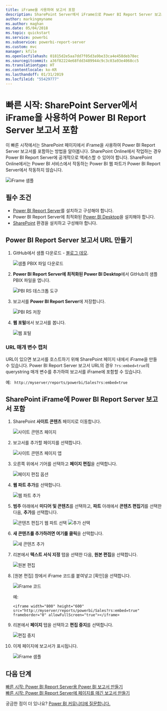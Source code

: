```yaml
---
title: iFrame을 사용하여 보고서 포함
description: SharePoint Server에서 iFrame으로 Power BI Report Server 보고서 포함
author: markingmyname
ms.author: maghan
ms.date: 05/04/2018
ms.topic: quickstart
ms.service: powerbi
ms.subservice: powerbi-report-server
ms.custom: mvc
manager: kfile
ms.openlocfilehash: 01815d2e5aa7dd7f05d3a9be33ca4e458deb78ec
ms.sourcegitcommit: a36f82224e68fdd3489944c9c3c03a93e4068cc5
ms.translationtype: HT
ms.contentlocale: ko-KR
ms.lasthandoff: 01/31/2019
ms.locfileid: "55429777"
---
```

# <a name="quickstart-embed-a-power-bi-report-server-report-using-an-iframe-in-sharepoint-server"></a>빠른 시작: SharePoint Server에서 iFrame을 사용하여 Power BI Report Server 보고서 포함

이 빠른 시작에서는 SharePoint 페이지에서 iFrame을 사용하여 Power BI Report Server 보고서를 포함하는 방법을 알아봅니다. SharePoint Online에서 작업하는 경우 Power BI Report Server에 공개적으로 액세스할 수 있어야 합니다. SharePoint Online에서는 Power BI 서비스에서 작동하는 Power BI 웹 파트가 Power BI Report Server에서 작동하지 않습니다. 

![iFrame 샘플](media/quickstart-embed/quickstart_embed_01.png)
## <a name="prerequisites"></a>필수 조건
* [Power BI Report Server](https://powerbi.microsoft.com/report-server/)를 설치하고 구성해야 합니다.
* Power BI Report Server에 최적화된 [Power BI Desktop](install-powerbi-desktop.md)을 설치해야 합니다.
* [SharePoint](https://docs.microsoft.com/sharepoint/install/install) 환경을 설치하고 구성해야 합니다.

## <a name="creating-the-power-bi-report-server-report-url"></a>Power BI Report Server 보고서 URL 만들기

1. GitHub에서 샘플 다운로드 - [블로그 데모](https://github.com/Microsoft/powerbi-desktop-samples).

    ![샘플 PBIX 파일 다운로드](media/quickstart-embed/quickstart_embed_14.png)

2. **Power BI Report Server에 최적화된 Power BI Desktop**에서 GitHub의 샘플 PBIX 파일을 엽니다.

    ![PBI RS 데스크톱 도구](media/quickstart-embed/quickstart_embed_02.png)

3. 보고서를 **Power BI Report Server**에 저장합니다. 

    ![PBI RS 저장](media/quickstart-embed/quickstart_embed_03.png)

4. **웹 포털**에서 보고서를 봅니다.

    ![웹 포털](media/quickstart-embed/quickstart_embed_04.png)

### <a name="capturing-the-url-parameter"></a>URL 매개 변수 캡처

URL이 있으면 보고서를 호스트하기 위해 SharePoint 페이지 내에서 iFrame을 만들 수 있습니다. Power BI Report Server 보고서 URL의 경우 `?rs:embed=true`의 querystring 매개 변수를 추가하여 보고서를 iFrame에 포함할 수 있습니다. 

   예:
    ``` 
    http://myserver/reports/powerbi/Sales?rs:embed=true
    ```
## <a name="embedding-a-power-bi-report-server-report-in-a-sharepoint-iframe"></a>SharePoint iFrame에 Power BI Report Server 보고서 포함

1. SharePoint **사이트 콘텐츠** 페이지로 이동합니다.

    ![사이트 콘텐츠 페이지](media/quickstart-embed/quickstart_embed_05.png)

2. 보고서를 추가할 페이지를 선택합니다.

    ![사이트 콘텐츠 페이지 앱](media/quickstart-embed/quickstart_embed_06.png)

3. 오른쪽 위에서 기어를 선택하고 **페이지 편집**을 선택합니다.

    ![페이지 편집 옵션](media/quickstart-embed/quickstart_embed_07.png)

4. **웹 파트 추가**를 선택합니다.

    ![웹 파트 추가](media/quickstart-embed/quickstart_embed_08.png)

5. **범주** 아래에서 **미디어 및 콘텐츠**를 선택하고, **파트** 아래에서 **콘텐츠 편집기**를 선택한 다음, **추가**를 선택합니다.

    ![콘텐츠 편집기 웹 파트 선택](media/quickstart-embed/quickstart_embed_09.png) ![추가 선택](media/quickstart-embed/quickstart_embed_091.png)

6. **새 콘텐츠를 추가하려면 여기를 클릭**을 선택합니다.

    ![새 콘텐츠 추가](media/quickstart-embed/quickstart_embed_10.png)

7. 리본에서 **텍스트 서식 지정** 탭을 선택한 다음, **원본 편집**을 선택합니다.

     ![원본 편집](media/quickstart-embed/quickstart_embed_11.png)

8. [원본 편집] 창에서 iFrame 코드를 붙여넣고 [확인]을 선택합니다.

    ![iFrame 코드](media/quickstart-embed/quickstart_embed_12.png)

     예:
     ```
     <iframe width="800" height="600" src="http://myserver/reports/powerbi/Sales?rs:embed=true" frameborder="0" allowFullScreen="true"></iframe>
     ```

9. 리본에서 **페이지** 탭을 선택하고 **편집 중지**를 선택합니다.

    ![편집 중지](media/quickstart-embed/quickstart_embed_13.png)

10. 이제 페이지에 보고서가 표시됩니다.

    ![iFrame 샘플](media/quickstart-embed/quickstart_embed_01.png)

## <a name="next-steps"></a>다음 단계

[빠른 시작: Power BI Report Server용 Power BI 보고서 만들기](quickstart-create-powerbi-report.md)  
[빠른 시작: Power BI Report Server에 페이지를 매긴 보고서 만들기](quickstart-create-paginated-report.md)  

궁금한 점이 더 있나요? [Power BI 커뮤니티에 질문합니다.](https://community.powerbi.com/) 